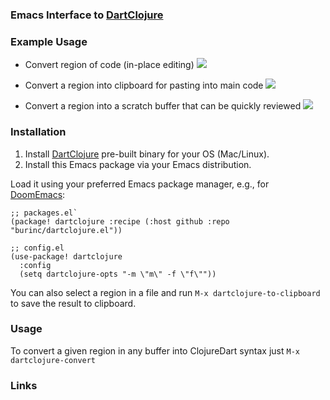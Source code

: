 ### Emacs Interface to [DartClojure][0]
### Example Usage

- Convert region of code (in-place editing)
![](https://github.com/burinc/dartclojure.el/raw/main/media/dartclojure-convert.gif)

- Convert a region into clipboard for pasting into main code 
![](https://github.com/burinc/dartclojure.el/raw/main/media/dartclojure-to-clipboard.gif)

- Convert a region into a scratch buffer that can be quickly reviewed
![](https://github.com/burinc/dartclojure.el/raw/main/media/dartclojure-paste-buffer.gif)

### Installation

1. Install [DartClojure][1] pre-built binary for your OS (Mac/Linux).
2. Install this Emacs package via your Emacs distribution.

Load it using your preferred Emacs package manager, e.g., for [DoomEmacs][2]:

```emacs-lisp
;; packages.el`
(package! dartclojure :recipe (:host github :repo "burinc/dartclojure.el"))

;; config.el
(use-package! dartclojure
  :config 
  (setq dartclojure-opts "-m \"m\" -f \"f\""))
```

You can also select a region in a file and run `M-x dartclojure-to-clipboard` to save the result to clipboard.

### Usage

To convert a given region in any buffer into ClojureDart syntax just `M-x dartclojure-convert`

### Links


[0]: https://github.com/D00mch/DartClojure
[1]: https://github.com/D00mch/DartClojure/releases
[2]: https://github.com/doomemacs/doomemacs
